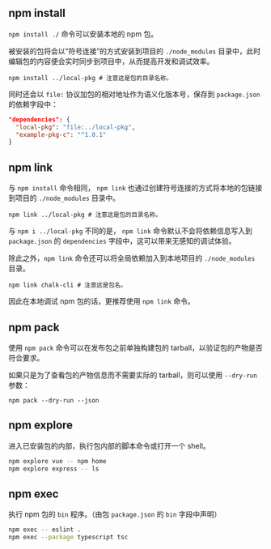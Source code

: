 
## npm install

`npm install ./` 命令可以安装本地的 npm 包。

被安装的包将会以“符号连接”的方式安装到项目的 `./node_modules` 目录中，此时编辑包的内容便会实时同步到项目中，从而提高开发和调试效率。
```shell
npm install ../local-pkg # 注意这是包的目录名称。
```

同时还会以 `file:` 协议加包的相对地址作为语义化版本号，保存到 `package.json` 的依赖字段中： 
```json
"dependencies": {
  "local-pkg": "file:../local-pkg",
  "example-pkg-c": "^1.0.1"
}
```

## npm link

与 `npm install` 命令相同， `npm link` 也通过创建符号连接的方式将本地的包链接到项目的 `./node_modules` 目录中。
```shell
npm link ../local-pkg # 注意这是包的目录名称。
```

与 `npm i ../local-pkg` 不同的是， `npm link` 命令默认不会将依赖信息写入到 `package.json` 的 `dependencies` 字段中，这可以带来无感知的调试体验。

除此之外，`npm link` 命令还可以将全局依赖加入到本地项目的 `./node_modules` 目录。
```shell
npm link chalk-cli # 注意这是包名。
```

因此在本地调试 npm 包的话，更推荐使用 `npm link` 命令。
## npm pack

使用 `npm pack` 命令可以在发布包之前单独构建包的 tarball，以验证包的产物是否符合要求。

如果只是为了查看包的产物信息而不需要实际的 tarball，则可以使用 `--dry-run` 参数：
```shell
npm pack --dry-run --json
```

## npm explore

进入已安装包的内部，执行包内部的脚本命令或打开一个 shell。

```bash
npm explore vue -- npm home
npm explore express -- ls
```

## npm exec

执行 npm 包的 `bin` 程序。（由包 `package.json` 的 `bin` 字段中声明）
```bash
npm exec -- eslint .
npm exec --package typescript tsc
```